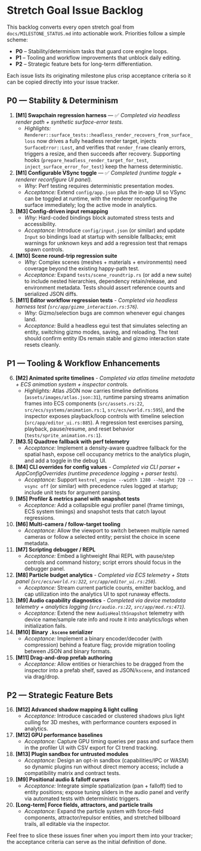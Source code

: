 # Stretch Goal Issue Backlog

This backlog converts every open stretch goal from `docs/MILESTONE_STATUS.md` into actionable work. Priorities follow a simple scheme:

- **P0** – Stability/determinism tasks that guard core engine loops.
- **P1** – Tooling and workflow improvements that unblock daily editing.
- **P2** – Strategic feature bets for long-term differentiation.

Each issue lists its originating milestone plus crisp acceptance criteria so it can be copied directly into your issue tracker.

## P0 — Stability & Determinism

1. **[M1] Swapchain regression harness** — ✅ *Completed via headless render path + synthetic surface-error tests.*
   - *Highlights:* `Renderer::surface_tests::headless_render_recovers_from_surface_loss` now drives a fully headless render target, injects `SurfaceError::Lost`, and verifies that `render_frame` cleanly errors, triggers a resize, and then succeeds after recovery. Supporting hooks (`prepare_headless_render_target_for_test`, `inject_surface_error_for_test`) keep the harness deterministic.
2. **[M1] Configurable VSync toggle** — ✅ *Completed (runtime toggle + renderer reconfigure UI panel).*
   - *Why:* Perf testing requires deterministic presentation modes.
   - *Acceptance:* Extend `config/app.json` plus the in-app UI so VSync can be toggled at runtime, with the renderer reconfiguring the surface immediately; log the active mode in analytics.
3. **[M3] Config-driven input remapping**
   - *Why:* Hard-coded bindings block automated stress tests and accessibility.
   - *Acceptance:* Introduce `config/input.json` (or similar) and update `Input` so bindings load at startup with sensible fallbacks; emit warnings for unknown keys and add a regression test that remaps spawn controls.
4. **[M10] Scene round-trip regression suite**
   - *Why:* Complex scenes (meshes + materials + environments) need coverage beyond the existing happy-path test.
   - *Acceptance:* Expand `tests/scene_roundtrip.rs` (or add a new suite) to include nested hierarchies, dependency retain/release, and environment metadata. Tests should assert reference counts and serialized JSON diffs.
5. **[M11] Editor workflow regression tests** - *Completed via headless harness test (`src/app/gizmo_interaction.rs:576`).*
   - *Why:* Gizmo/selection bugs are common whenever egui changes land.
   - *Acceptance:* Build a headless egui test that simulates selecting an entity, switching gizmo modes, saving, and reloading. The test should confirm entity IDs remain stable and gizmo interaction state resets cleanly.

## P1 — Tooling & Workflow Enhancements

6. **[M2] Animated sprite timelines** - *Completed via atlas timeline metadata + ECS animation system + inspector controls.*
   - *Highlights:* Atlas JSON now carries timeline definitions (`assets/images/atlas.json:31`), runtime parsing streams animation frames into ECS components (`src/assets.rs:22`, `src/ecs/systems/animation.rs:1`, `src/ecs/world.rs:595`), and the inspector exposes playback/loop controls with timeline selection (`src/app/editor_ui.rs:885`). A regression test exercises parsing, playback, pause/resume, and reset behavior (`tests/sprite_animation.rs:1`).
7. **[M3.5] Quadtree fallback with perf telemetry**
   - *Acceptance:* Implement a density-aware quadtree fallback for the spatial hash, expose cell occupancy metrics to the analytics plugin, and add a toggle in the debug UI.
8. **[M4] CLI overrides for config values** - *Completed via CLI parser + AppConfigOverrides (runtime precedence logging + parser tests).*
   - *Acceptance:* Support `kestrel_engine --width 1280 --height 720 --vsync off` (or similar) with precedence rules logged at startup; include unit tests for argument parsing.
9. **[M5] Profiler & metrics panel with snapshot tests**
   - *Acceptance:* Add a collapsible egui profiler panel (frame timings, ECS system timings) and snapshot tests that catch layout regressions.
10. **[M6] Multi-camera / follow-target tooling**
    - *Acceptance:* Allow the viewport to switch between multiple named cameras or follow a selected entity; persist the choice in scene metadata.
11. **[M7] Scripting debugger / REPL**
    - *Acceptance:* Embed a lightweight Rhai REPL with pause/step controls and command history; script errors should focus in the debugger panel.
12. **[M8] Particle budget analytics** - *Completed via ECS telemetry + Stats panel (`src/ecs/world.rs:322`, `src/app/editor_ui.rs:250`).*
    - *Acceptance:* Stream current particle counts, emitter backlog, and cap utilization into the analytics UI to spot runaway effects.
13. **[M9] Audio capability diagnostics** - *Completed via device metadata telemetry + analytics logging (`src/audio.rs:22`, `src/app/mod.rs:471`).*
    - *Acceptance:* Extend the new `AudioHealthSnapshot` telemetry with device name/sample rate info and route it into analytics/logs when initialization fails.
14. **[M10] Binary `.kscene` serializer**
    - *Acceptance:* Implement a binary encoder/decoder (with compression) behind a feature flag; provide migration tooling between JSON and binary formats.
15. **[M11] Drag-and-drop prefab authoring**
    - *Acceptance:* Allow entities or hierarchies to be dragged from the inspector into a prefab shelf, saved as JSON/`kscene`, and instanced via drag/drop.

## P2 — Strategic Feature Bets

16. **[M12] Advanced shadow mapping & light culling**
    - *Acceptance:* Introduce cascaded or clustered shadows plus light culling for 3D meshes, with performance counters exposed in analytics.
17. **[M12] GPU performance baselines**
    - *Acceptance:* Capture GPU timing queries per pass and surface them in the profiler UI with CSV export for CI trend tracking.
18. **[M13] Plugin sandbox for untrusted modules**
    - *Acceptance:* Design an opt-in sandbox (capabilities/IPC or WASM) so dynamic plugins run without direct memory access; include a compatibility matrix and contract tests.
19. **[M9] Positional audio & falloff curves**
    - *Acceptance:* Integrate simple spatialization (pan + falloff) tied to entity positions; expose tuning sliders in the audio panel and verify via automated tests with deterministic triggers.
20. **[Long-term] Force fields, attractors, and particle trails**
    - *Acceptance:* Expand the particle system with force-field components, attractor/repulsor entities, and stretched billboard trails, all editable via the inspector.

Feel free to slice these issues finer when you import them into your tracker; the acceptance criteria can serve as the initial definition of done.
